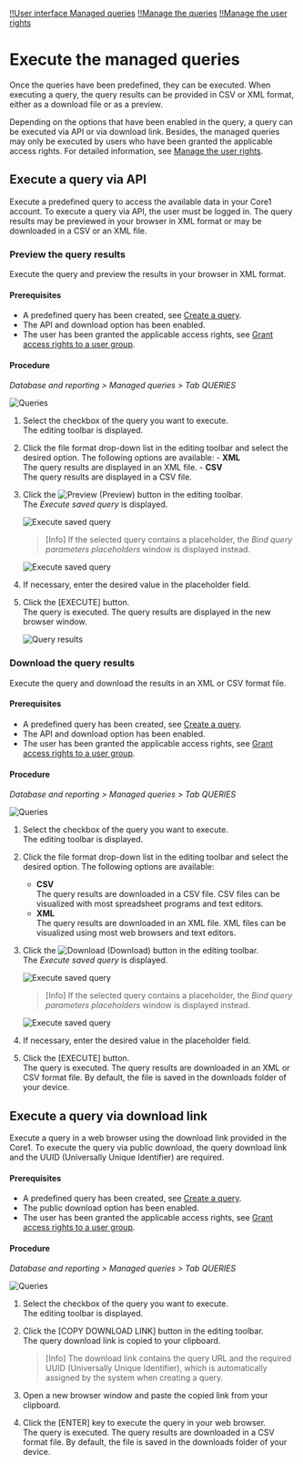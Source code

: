 [!!User interface Managed queries](../UserInterface/01_ManagedQueries.md)
[!!Manage the queries](../Integration/01_ManageQueries.md)
[!!Manage the user rights](../Integration/05_ManageUserRights.md)


# Execute the managed queries

Once the queries have been predefined, they can be executed. When executing a query, the query results can be provided in CSV or XML format, either as a download file or as a preview.

Depending on the options that have been enabled in the query, a query can be executed via API or via download link. Besides, the managed queries may only be executed by users who have been granted the applicable access rights. For detailed information, see [Manage the user rights](../Integration/05_ManageUserRights.md). 


## Execute a query via API 

Execute a predefined query to access the available data in your Core1 account. To execute a query via API, the user must be logged in. The query results may be previewed in your browser in XML format or may be downloaded in a CSV or an XML file. 

### Preview the query results

Execute the query and preview the results in your browser in XML format.

#### Prerequisites

- A predefined query has been created, see [Create a query](../Integration/01_ManageQueries.md#create-a-query).
- The API and download option has been enabled. 
- The user has been granted the applicable access rights, see [Grant access rights to a user group](../Integration/05_ManageUserRights.md#grant-access-rights-to-a-user-group).

#### Procedure

*Database and reporting > Managed queries > Tab QUERIES*

![Queries](../../Assets/Screenshots/DatabaseAndReporting/ManagedQueries/Queries/Queries.png "[Queries]")

1. Select the checkbox of the query you want to execute.  
    The editing toolbar is displayed.

2. Click the file format drop-down list in the editing toolbar and select the desired option. The following options are available:
        - **XML**  
          The query results are displayed in an XML file.
        - **CSV**  
          The query results are displayed in a CSV file.

3. Click the ![Preview](../../Assets/Icons/Eye02.png "[Preview]") (Preview) button in the editing toolbar.  
    The *Execute saved query* is displayed.  

    ![Execute saved query](../../Assets/Screenshots/DatabaseAndReporting/ManagedQueries/Queries/ExecuteSavedQuery.png "[Execute saved query]")

    > [Info] If the selected query contains a placeholder, the *Bind query parameters placeholders* window is displayed instead. 
    
    ![Execute saved query](../../Assets/Screenshots/DatabaseAndReporting/ManagedQueries/Queries/BindQueryParamsPlaceholders.png "[Execute saved query]")

4. If necessary, enter the desired value in the placeholder field. 

5. Click the [EXECUTE] button.   
    The query is executed. The query results are displayed in the new browser window.

    ![Query results](../../Assets/Screenshots/DatabaseAndReporting/ManagedQueries/Queries/QueryResultsPreview.png "[Query results]")


### Download the query results

Execute the query and download the results in an XML or CSV format file.

#### Prerequisites

- A predefined query has been created, see [Create a query](../Integration/01_ManageQueries.md#create-a-query).
- The API and download option has been enabled. 
- The user has been granted the applicable access rights, see [Grant access rights to a user group](../Integration/05_ManageUserRights.md#grant-access-rights-to-a-user-group).

#### Procedure

*Database and reporting > Managed queries > Tab QUERIES*

![Queries](../../Assets/Screenshots/DatabaseAndReporting/ManagedQueries/Queries/Queries.png "[Queries]")

1. Select the checkbox of the query you want to execute.  
    The editing toolbar is displayed.

2. Click the file format drop-down list in the editing toolbar and select the desired option. The following options are available:
    - **CSV**  
        The query results are downloaded in a CSV file. CSV files can be visualized with most spreadsheet programs and text editors.   
    - **XML**  
        The query results are downloaded in an XML file. XML files can be visualized using most web browsers and text editors.

3. Click the ![Download](../../Assets/Icons/Download.png "[Download]") (Download) button in the editing toolbar.  
    The *Execute saved query* is displayed.  

    ![Execute saved query](../../Assets/Screenshots/DatabaseAndReporting/ManagedQueries/Queries/ExecuteSavedQuery.png "[Execute saved query]")

    > [Info] If the selected query contains a placeholder, the *Bind query parameters placeholders* window is displayed instead. 
    
    ![Execute saved query](../../Assets/Screenshots/DatabaseAndReporting/ManagedQueries/Queries/BindQueryParamsPlaceholders.png "[Execute saved query]")

4. If necessary, enter the desired value in the placeholder field. 

5. Click the [EXECUTE] button.   
    The query is executed. The query results are downloaded in an XML or CSV format file. By default, the file is saved in the downloads folder of your device. 


## Execute a query via download link 

Execute a query in a web browser using the download link provided in the Core1. To execute the query via public download, the query download link and the UUID (Universally Unique Identifier) are required.

#### Prerequisites

- A predefined query has been created, see [Create a query](../Integration/01_ManageQueries.md#create-a-query).
- The public download option has been enabled. 
- The user has been granted the applicable access rights, see [Grant access rights to a user group](../Integration/05_ManageUserRights.md#grant-access-rights-to-a-user-group).

#### Procedure

*Database and reporting > Managed queries > Tab QUERIES*

![Queries](../../Assets/Screenshots/DatabaseAndReporting/ManagedQueries/Queries/Queries.png "[Queries]")

1. Select the checkbox of the query you want to execute.  
    The editing toolbar is displayed.

2. Click the [COPY DOWNLOAD LINK] button in the editing toolbar.  
    The query download link is copied to your clipboard.

    > [Info] The download link contains the query URL and the required UUID (Universally Unique Identifier), which is automatically assigned by the system when creating a query.

3. Open a new browser window and paste the copied link from your clipboard. 

4. Click the [ENTER] key to execute the query in your web browser.  
    The query is executed. The query results are downloaded in a CSV format file. By default, the file is saved in the downloads folder of your device.  

[comment]: <> (Ist es möglich, als XML  herunterzuladen via download link?)